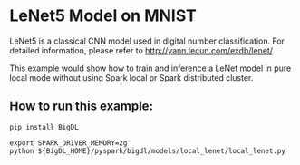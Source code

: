 # LeNet5 Model on MNIST

LeNet5 is a classical CNN model used in digital number classification. For detailed information,
please refer to <http://yann.lecun.com/exdb/lenet/>.

This example would show how to train and inference a LeNet model in pure local mode without using
Spark local or Spark distributed cluster.
 
## How to run this example:

```
pip install BigDL
```

```
export SPARK_DRIVER_MEMORY=2g
python ${BigDL_HOME}/pyspark/bigdl/models/local_lenet/local_lenet.py
```